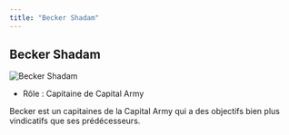 ```yaml
---
title: "Becker Shadam"
---
```


Becker Shadam
-------------


![Becker Shadam](/images/stories/saga/gnoreconguista/persos/becker-shadam.png)


* Rôle : Capitaine de Capital Army


Becker est un capitaines de la Capital Army qui a des objectifs bien plus vindicatifs que ses prédécesseurs. 

